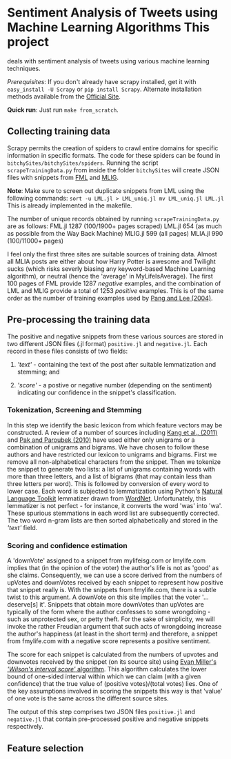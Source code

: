 # Sentiment Analysis of Tweets using Machine Learning Algorithms This project
deals with sentiment analysis of tweets using various machine learning
techniques.

_Prerequisites_: If you don't already have scrapy installed, get it with
`easy_install -U Scrapy` or `pip install Scrapy`.  Alternate installation
methods available from the [Official Site](scrapy.org/download).

**Quick run**: Just run `make from_scratch`.

## Collecting training data

Scrapy permits the creation of spiders to crawl entire domains for specific
information in specific formats. The code for these spiders can be found in
`bitchySites/bitchySites/spiders`.  Running the script `scrapeTrainingData.py`
from inside the folder `bitchySites` will create JSON files with snippets from
[FML](fmylife.com) and [MLIG](mylifeisg.com). 

**Note**: Make sure to screen out duplicate snippets from LML using the
following commands: `sort -u LML.jl > LML_uniq.jl mv LML_uniq.jl LML.jl` This
is already implemented in the makefile.

The number of unique records obtained by running `scrapeTrainingData.py` are as
follows: FML.jl  1287 (100/1900+ pages scraped) LML.jl  654  (as much as
possible from the Way Back Machine) MLIG.jl 599  (all pages) MLIA.jl 990
(100/11000+ pages)

I feel only the first three sites are suitable sources of training data. Almost
all MLIA posts are either about how Harry Potter is awesome and Twilight sucks
(which risks severly biasing any keyword-based Machine Learning algorithm), or
neutral (hence the 'average' in MyLifeIsAverage).  The first 100 pages of FML
provide 1287 _negative_ examples, and the combination of LML and MLIG provide a
total of 1253 _positive_ examples. This is of the same order as the number of
training examples used by [Pang and Lee
(2004)](dx.doi.org/10.3115/1218955.1218990).

## Pre-processing the training data
The positive and negative snippets from these various sources are stored in two
different JSON files (.jl format) `positive.jl` and `negative.jl`. Each record
in these files consists of two fields:

1. _'text'_ - containing the text of the post after suitable lemmatization and
   stemming; and

2. _'score'_ - a postive or negative number (depending on the sentiment)
   indicating our confidence in the snippet's classification. 

### Tokenization, Screening and Stemming
In this step we identify the basic lexicon from which feature
vectors may be constructed. A review of a number of sources including [Kang et
al., (2011)](dx.doi.org/10.1016/j.eswa.2011.11.107) and [Pak and Paroubek
(2010)](http://goo.gl/MM7Fe0) have used either only unigrams or a combination
of unigrams and bigrams. We have chosen to follow these authors and have
restricted our lexicon to unigrams and bigrams.
First we remove all non-alphabetical characters from the snippet. Then we
tokenize the snippet to generate two lists: a list of unigrams containing words
with more than three letters, and a list of bigrams (that may contain less than
three letters per word). This is followed by conversion of every word to lower
case. Each word is subjected to lemmatization using Python's [Natural Language
Toolkit](http://www.nltk.org/) lemmatizer drawn from
[WordNet](http://wordnet.princeton.edu/). Unfortunately, this lemmatizer is not
perfect - for instance, it converts the word 'was' into 'wa'. These spurious
stemmations in each word list are subsequently corrected. The two word n-gram
lists are then sorted alphabetically and stored in the _'text'_ field.

### Scoring and confidence estimation
A 'downVote' assigned to a snippet from mylifeisg.com or lmylife.com implies
that (in the opinion of the voter) the author's life is not as 'good' as she
claims. Consequently, we can use a score derived from the numbers of upVotes
and downVotes received by each snippet to represent how positive that snippet
really is. With the snippets from fmylife.com, there is a subtle twist to this
argument. A downVote on this site implies that the voter '... deserve[s] it'.
Snippets that obtain more downVotes than upVotes are typically of the form
where the author confesses to some wrongdoing - such as unprotected sex, or
petty theft. For the sake of simplicity, we will invoke the rather Freudian
argument that such acts of wrongdoing increase the author's happiness (at least
in the short term) and therefore, a snippet from fmylife.com with a negative
score represents a positive sentiment.

The score for each snippet is calculated from the numbers of upvotes and
downvotes received by the snippet (on its source site) using [Evan Miller's
_'Wilson\'s interval score'_
algorithm](http://www.evanmiller.org/how-not-to-sort-by-average-rating.html).
This algorithm calculates the lower bound of one-sided interval within which we
can claim (with a given confidence) that the true value of (positive
votes)/(total votes) lies. One of the key assumptions involved in scoring the snippets this way is that 'value' of one vote is the same across the different source sites. 


The output of this step comprises two JSON files `positive.jl` and `negative.jl` that contain pre-processed positive and negative snippets respectively.

## Feature selection

